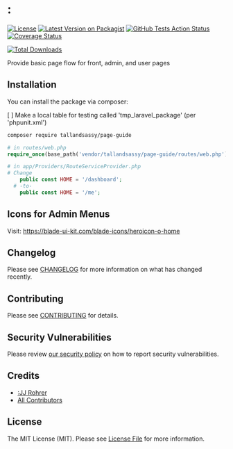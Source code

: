 # :
[![License](https://img.shields.io/github/license/:tallandsassy/:page-guide)](https://github.com/:tallandsassy/:page-guide/blob/master/LICENSE.md)
[![Latest Version on Packagist](https://img.shields.io/packagist/v/:tallandsassy/:page-guide.svg?style=flat-square)](https://packagist.org/packages/:tallandsassy/:page-guide)
[![GitHub Tests Action Status](https://img.shields.io/github/workflow/status/:tallandsassy/:page-guide/run-tests?label=tests)](https://github.com/:tallandsassy/:page-guide/actions?query=workflow%3Arun-tests+branch%3Amaster)
[![Coverage Status](https://coveralls.io/repos/github/:tallandsassy/:page-guide/badge.svg?branch=master)](https://coveralls.io/github/:tallandsassy/:page-guide?branch=master)

[![Total Downloads](https://img.shields.io/packagist/dt/:tallandsassy/:page-guide.svg?style=flat-square)](https://packagist.org/packages/:tallandsassy/:page-guide)


Provide basic page flow for front, admin, and user pages


## Installation

You can install the package via composer:

[ ] Make a local table for testing called 'tmp_laravel_package' (per 'phpunit.xml')

```bash
composer require tallandsassy/page-guide
```


```php
# in routes/web.php
require_once(base_path('vendor/tallandsassy/page-guide/routes/web.php'));

# in app/Providers/RouteServiceProvider.php
# Change
    public const HOME = '/dashboard';
  # -to- 
    public const HOME = '/me';
```

## Icons for Admin Menus
Visit: https://blade-ui-kit.com/blade-icons/heroicon-o-home


## Changelog

Please see [CHANGELOG](CHANGELOG.md) for more information on what has changed recently.

## Contributing

Please see [CONTRIBUTING](.github/CONTRIBUTING.md) for details.

## Security Vulnerabilities

Please review [our security policy](../../security/policy) on how to report security vulnerabilities.

## Credits

- [:JJ Rohrer](https://github.com/:JJRohrer)
- [All Contributors](../../contributors)

## License

The MIT License (MIT). Please see [License File](LICENSE.md) for more information.
